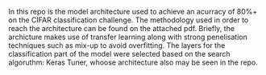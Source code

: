 In this repo is the model architecture used to achieve an acurracy of 80%+ on the CIFAR classification challenge. 
The methodology used in order to reach the architecture can be found on the attached pdf. 
Briefly, the archicture makes use of transfer learning along with strong penelisation techniques such as mix-up to avoid overfitting. 
The layers for the classification part of the model were selected based on the search algoruthm: Keras Tuner, whoose architecture also may be seen in the repo.

